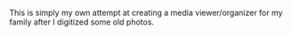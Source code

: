 This is simply my own attempt at creating a media viewer/organizer for my family
after I digitized some old photos.